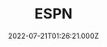 ---
collection_archive: false
collection_awards: []
collection_category:
  - Editorial
  - Color
  - Lifestyle
  - Workplace
  - Sports + Athletes
  - Portraits
collection_content: >-
  Gay people have made strides in many sectors of American professional life. An
  openly gay man runs Apple, presides as the governor of Colorado, and an open
  lesbian runs a Fortune 500 company. But in the highest reaches of men's
  basketball, gay people are almost invisible.


  Ryan Resch, 29, works in basketball operations for the Suns, where he serves
  as vice president of strategy and evaluation for the Suns and essentially
  functions as the front office's chief-of-staff. He attends to the big-picture
  responsibilities of team-building and runs staff-wide meetings alongside
  general manager James Jones, who has been a mentor to him.


  This past winter, Resch came out to Jones, then the rest of the Suns' staff.
  He is the first openly gay person in league history to work basketball
  operations in an NBA front office.


  "Ultimately my goal is to normalize for people in and out of the league the
  existence of gay men and women on the basketball side,"


  I finally separated myself from Ryan as the No. 2 of the Phoenix Suns front
  office. I finally looked at my personal life and I realized just how deeply
  unhappy I was. The hardest part then was saying, 'What are you afraid of? Why
  are you actually afraid to admit who you are and tell the world who you are?'


  When I decided to come out this season, I knew I was going to go all in and
  and open myself up to be vulnerable with my colleagues -- who are extremely
  close friends -- and to my people at Baylor, to my actual family, to my best
  friends, and, put myself out there and not hide it, not run from it any
  longer.
collection_cover: 'https://d1sf55qlb7p6hz.cloudfront.net/2022-08_horizontal-covers-9.jpg'
collection_cover_mobile: 'https://d1sf55qlb7p6hz.cloudfront.net/2022-08_vertical-covers-16.jpg'
collection_description: >-
  Gay people have made strides in many sectors of American professional life. An
  openly gay man runs Apple, presides as the governor of Colorado, and an open
  lesbian runs a Fortune 500 company. But in the highest reaches of men's
  basketball, gay people are almost invisible.
collection_description_alignment: center
collection_exhibition: []
collection_filter: Commissioned + Stock
collection_hidden: false
collection_meta: 'Ryan Resch: The First Openly Gay NBA Executive '
collection_meta_2: ''
collection_press: []
collection_preview:
  - 'https://d1sf55qlb7p6hz.cloudfront.net/4x3-ryan-4.jpg'
  - 'https://d1sf55qlb7p6hz.cloudfront.net/4x3-ryan-3.jpg'
  - 'https://d1sf55qlb7p6hz.cloudfront.net/4x3-ryan-2.jpg'
  - 'https://d1sf55qlb7p6hz.cloudfront.net/4x3-ryan-1.jpg'
  - 'https://d1sf55qlb7p6hz.cloudfront.net/4x3-ryan-5.jpg'
cover_image: ''
date: 2022-07-21T01:26:21.000Z
hide_footer: false
layout: blocks
navigation_theme: white
px_extra: true
row_alignment: between
slug: espn-Ryan-Resch
theme_color: '#B2F3A0'
theme_color_all_works: ''
title: ESPN
seo:
  meta_description: ''
  meta_title: ''
collection_blocks:
  - _bookshop_name: collections/media-row-start
    row_alignment: between
  - _bookshop_name: collections/media-element
    align_y: ''
    block: media-element
    caption: ''
    color: '#F3EEDD'
    image: 'https://d1sf55qlb7p6hz.cloudfront.net/rieser-espn-ryan-1.jpg'
    margin_left: '15'
    margin_right: ''
    margin_y: '100'
    width: '60'
  - _bookshop_name: collections/media-row
    row_alignment: between
  - _bookshop_name: collections/media-element
    align_y: ''
    block: media-element
    caption: ''
    color: '#E1F9FB'
    image: 'https://d1sf55qlb7p6hz.cloudfront.net/rieser-espn-ryan-2.jpg'
    margin_left: '0'
    margin_right: '0'
    margin_y: '100'
    width: '30'
  - _bookshop_name: collections/media-element
    align_y: ''
    block: media-element
    caption: ''
    color: '#FBEBD6'
    image: 'https://d1sf55qlb7p6hz.cloudfront.net/rieser-espn-ryan-3.jpg'
    margin_left: '0'
    margin_right: '10'
    margin_y: '600'
    width: '40'
  - _bookshop_name: collections/media-row
    row_alignment: between
  - _bookshop_name: collections/media-element
    align_y: start
    caption: ''
    color: '#E4F6FE'
    image: 'https://d1sf55qlb7p6hz.cloudfront.net/rieser-espn-ryan-4.jpg'
    margin_left: '15'
    margin_right: '0'
    margin_y: '200'
    width: '60'
  - _bookshop_name: collections/media-row
    row_alignment: between
  - _bookshop_name: collections/media-element
    align_y: ''
    block: media-element
    caption: ''
    color: '#FFD9CF'
    image: 'https://d1sf55qlb7p6hz.cloudfront.net/rieser-espn-ryan-5.jpg'
    margin_left: '5'
    margin_right: ''
    margin_y: '100'
    width: '20'
  - _bookshop_name: collections/media-element
    align_y: ''
    block: media-element
    caption: ''
    color: '#DDF5DA'
    image: 'https://d1sf55qlb7p6hz.cloudfront.net/rieser-espn-ryan-6.jpg'
    margin_left: '0'
    margin_right: '35'
    margin_y: '400'
    width: '33'
  - _bookshop_name: collections/media-row
    row_alignment: between
  - _bookshop_name: collections/media-element
    align_y: ''
    block: media-element
    caption: ''
    color: '#F7F7D0'
    image: 'https://d1sf55qlb7p6hz.cloudfront.net/rieser-espn-ryan-7.jpg'
    margin_left: '15'
    margin_right: ''
    margin_y: '100'
    width: '30'
  - _bookshop_name: collections/media-element
    align_y: ''
    block: media-element
    caption: ''
    color: '#E0EFFF'
    image: 'https://d1sf55qlb7p6hz.cloudfront.net/rieser-espn-ryan-8.jpg'
    margin_left: '0'
    margin_right: '5'
    margin_y: '400'
    width: '45'
  - _bookshop_name: collections/media-row
    row_alignment: between
  - _bookshop_name: collections/media-element
    align_y: ''
    block: media-element
    caption: ''
    color: '#F0E7FF'
    image: 'https://d1sf55qlb7p6hz.cloudfront.net/rieser-espn-ryan-9.jpg'
    margin_left: '30'
    margin_right: ''
    margin_y: '100'
    width: '40'
  - _bookshop_name: collections/media-row-end
---
